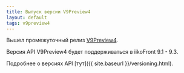 ```yaml
---
title: Выпуск версии V9Preview4
layout: default
tags: v9preview4
---
```


Вышел промежуточный релиз [V9Preview4](https://www.nuget.org/packages/Resto.Front.Api.V9Preview4).

Версия API V9Preview4 будет поддерживаться в iikoFront 9.1 - 9.3.

Подробнее о версиях API [тут]({{ site.baseurl }}/versioning.html).
